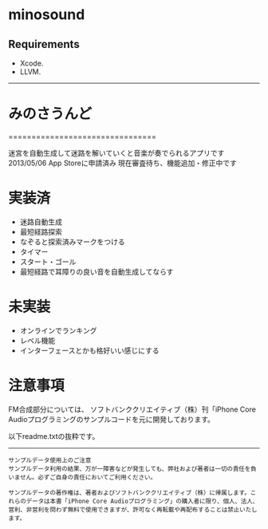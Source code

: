 minosound
================================

## Requirements
- Xcode.
- LLVM.

--------------------------------

# みのさうんど
================================

迷宮を自動生成して迷路を解いていくと音楽が奏でられるアプリです
2013/05/06 App Storeに申請済み
現在審査待ち、機能追加・修正中です

# 実装済
- 迷路自動生成
- 最短経路探索
- なぞると探索済みマークをつける
- タイマー
- スタート・ゴール
- 最短経路で耳障りの良い音を自動生成してならす

# 未実装
- オンラインでランキング
- レベル機能
- インターフェースとかも格好いい感じにする

# 注意事項
FM合成部分については、
ソフトバンククリエイティブ（株）刊「iPhone Core Audioプログラミングのサンプルコードを元に開発しております。

以下readme.txtの抜粋です。

----
```
サンプルデータ使用上のご注意
サンプルデータ利用の結果、万が一障害などが発生しても、弊社および著者は一切の責任を負いません。必ずご自身の責任においてご利用ください。

サンプルデータの著作権は、著者およびソフトバンククリエイティブ（株）に帰属します。これらのデータは本書「iPhone Core Audioプログラミング」の購入者に限り、個人、法人、営利、非営利を問わず無料で使用できますが、許可なく再転載や再配布することは禁止いたします。
```
